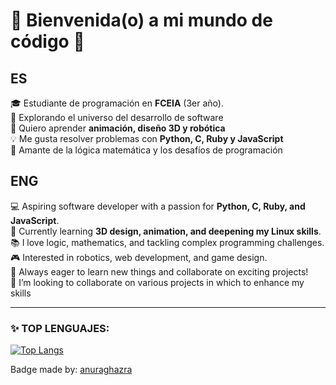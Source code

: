 # 👾 Bienvenida(o) a mi mundo de código 🌌  

## ES

🎓 Estudiante de programación en **FCEIA** (3er año).  
🚀 Explorando el universo del desarrollo de software  
🎨 Quiero aprender **animación, diseño 3D y robótica**  
💡 Me gusta resolver problemas con **Python, C, Ruby y JavaScript**  
📖 Amante de la lógica matemática y los desafíos de programación  

## ENG

💻 Aspiring software developer with a passion for **Python, C, Ruby, and JavaScript**.  
🌱 Currently learning **3D design, animation, and deepening my Linux skills**.  
📚 I love logic, mathematics, and tackling complex programming challenges.  
🎮 Interested in robotics, web development, and game design.  
🚀 Always eager to learn new things and collaborate on exciting projects!  
💞️ I’m looking to collaborate on various projects in which to enhance my skills

---
### ✨ TOP LENGUAJES:

[![Top Langs](https://github-readme-stats.vercel.app/api/top-langs/?username=Lorl27&langs_count=20&layout=compact&size_weight=0&count_weight=1 )](https://github.com/Lorl27/github-readme-stats)

Badge made by: [anuraghazra](https://github.com/anuraghazra/github-readme-stats?tab=readme-ov-file)

<!--![Static Badge](https://img.shields.io/badge/replit-x?style=for-the-badge&logo=zoho&logoColor=%23E42527&color=%23E42527&link=https%3A%2F%2Fwww.linkedin.com%2Fadvice%2F0%2Fyouve-received-feedback-your-coding-style-how-do-you-9gmje%3Ftrk%3Dseek%26lipi%3Durn%253Ali%253Apage%253Ad_flagship3_notifications%253BUu9zugFkRdm3OIamslXCOQ%253D%253D)-->

